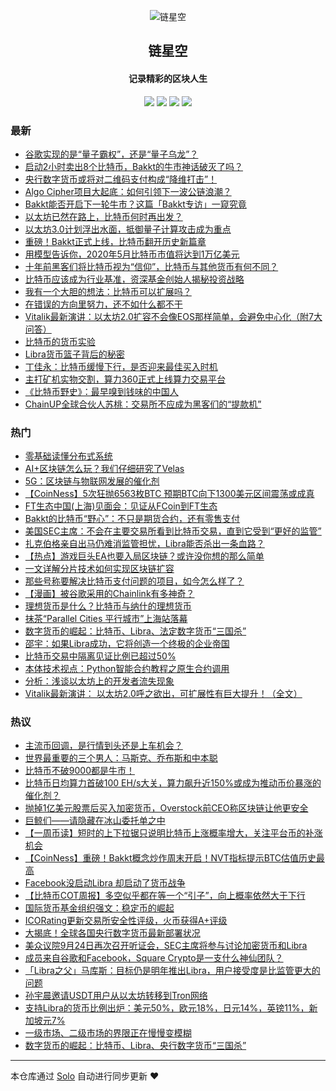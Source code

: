 <p align="center"><img alt="链星空" src="https://static.b3log.org/images/brand/solo-32.png"></p><h2 align="center">
链星空
</h2>

<h4 align="center">记录精彩的区块人生</h4>
<p align="center"><a title="链星空" target="_blank" href="https://github.com/icaurs/solo-blog"><img src="https://img.shields.io/github/last-commit/icaurs/solo-blog.svg?style=flat-square&color=FF9900"></a>
<a title="GitHub repo size in bytes" target="_blank" href="https://github.com/icaurs/solo-blog"><img src="https://img.shields.io/github/repo-size/icaurs/solo-blog.svg?style=flat-square"></a>
<a title="Solo Version" target="_blank" href="https://github.com/b3log/solo/releases"><img src="https://img.shields.io/badge/solo-3.6.5-f1e05a.svg?style=flat-square&color=blueviolet"></a>
<a title="Hits" target="_blank" href="https://github.com/b3log/hits"><img src="https://hits.b3log.org/icaurs/solo-blog.svg"></a></p>

### 最新

* [谷歌实现的是“量子霸权”，还是“量子乌龙”？](https://btstar.xyz/solo/articles/2019/09/23/1569248235230.html)
* [启动2小时卖出8个比特币，Bakkt的牛市神话破灭了吗？](https://btstar.xyz/solo/articles/2019/09/23/1569248076102.html)
* [央行数字货币或将对二维码支付构成“降维打击”！](https://btstar.xyz/solo/articles/2019/09/23/1569248032337.html)
* [Algo Cipher项目大起底：如何引领下一波公链浪潮？](https://btstar.xyz/solo/articles/2019/09/23/1569247931824.html)
* [Bakkt能否开启下一轮牛市？这篇「Bakkt专访」一窥究竟](https://btstar.xyz/solo/articles/2019/09/23/1569247850661.html)
* [以太坊已然在路上，比特币何时再出发？](https://btstar.xyz/solo/articles/2019/09/23/1569247787201.html)
* [以太坊3.0计划浮出水面，抵御量子计算攻击成为重点](https://btstar.xyz/solo/articles/2019/09/23/1569247561665.html)
* [重磅！Bakkt正式上线，比特币翻开历史新篇章](https://btstar.xyz/solo/articles/2019/09/23/1569208651075.html)
* [用模型告诉你，2020年5月比特币市值将达到1万亿美元](https://btstar.xyz/solo/articles/2019/09/23/1569208596919.html)
* [十年前黑客们将比特币视为“信仰”，比特币与其他货币有何不同？](https://btstar.xyz/solo/articles/2019/09/23/1569208460595.html)
* [比特币应该成为行业基准，资深基金创始人揭秘投资战略](https://btstar.xyz/solo/articles/2019/09/23/1569208384114.html)
* [我有一个大胆的想法：比特币可以扩展吗？](https://btstar.xyz/solo/articles/2019/09/22/1569158683307.html)
* [在错误的方向里努力，还不如什么都不干](https://btstar.xyz/solo/articles/2019/09/22/1569158529766.html)
* [Vitalik最新演讲：以太坊2.0扩容不会像EOS那样简单，会避免中心化（附7大问答）](https://btstar.xyz/solo/articles/2019/09/22/1569158381949.html)
* [比特币的货币实验](https://btstar.xyz/solo/articles/2019/09/22/1569158256381.html)
* [Libra货币篮子背后的秘密](https://btstar.xyz/solo/articles/2019/09/22/1569158125654.html)
* [丁佳永：比特币缓慢下行，是否迎来最佳买入时机](https://btstar.xyz/solo/articles/2019/09/22/1569127815887.html)
* [主打矿机实物交割，算力360正式上线算力交易平台](https://btstar.xyz/solo/articles/2019/09/22/1569127776261.html)
* [《比特币野史》：最早嗅到钱味的中国人](https://btstar.xyz/solo/articles/2019/09/22/1569127637700.html)
* [ChainUP全球合伙人苏桃：交易所不应成为黑客们的“提款机”](https://btstar.xyz/solo/articles/2019/09/22/1569127598698.html)

### 热门

* [零基础读懂分布式系统](https://btstar.xyz/solo/articles/2019/09/20/1568960371036.html)
* [AI+区块链怎么玩？我们仔细研究了Velas](https://btstar.xyz/solo/articles/2019/09/20/1568964956495.html)
* [5G：区块链与物联网发展的催化剂](https://btstar.xyz/solo/articles/2019/09/20/1568962861817.html)
* [【CoinNess】5次狂抛6563枚BTC 预期BTC向下1300美元区间震荡或成真](https://btstar.xyz/solo/articles/2019/09/19/1568904510723.html)
* [FT生态中国(上海)见面会：见证从FCoin到FT生态](https://btstar.xyz/solo/articles/2019/09/19/1568905321872.html)
* [Bakkt的比特币“野心”：不只是期货合约，还有零售支付](https://btstar.xyz/solo/articles/2019/09/21/1569069542986.html)
* [美国SEC主席：不会在主要交易所看到比特币交易，直到它受到“更好的监管”](https://btstar.xyz/solo/articles/2019/09/19/1568904764614.html)
* [扎克伯格亲自出马仍难消监管担忧，Libra能否杀出一条血路？](https://btstar.xyz/solo/articles/2019/09/20/1568952339760.html)
* [【热点】游戏巨头EA也要入局区块链？或许没你想的那么简单](https://btstar.xyz/solo/articles/2019/09/20/1568952430823.html)
* [一文详解分片技术如何实现区块链扩容](https://btstar.xyz/solo/articles/2019/09/20/1568960518906.html)
* [那些号称要解决比特币支付问题的项目，如今怎么样了？](https://btstar.xyz/solo/articles/2019/09/20/1568954025874.html)
* [【漫画】被谷歌采用的Chainlink有多神奇？](https://btstar.xyz/solo/articles/2019/09/20/1568959402917.html)
* [理想货币是什么？比特币与纳什的理想货币](https://btstar.xyz/solo/articles/2019/09/21/1569069626894.html)
* [抹茶“Parallel Cities 平行城市”上海站落幕](https://btstar.xyz/solo/articles/2019/09/20/1568952586110.html)
* [数字货币的崛起：比特币、Libra、法定数字货币“三国杀”](https://btstar.xyz/solo/articles/2019/09/20/1568959800977.html)
* [邵宇：如果Libra成功，它将创造一个终极的企业帝国](https://btstar.xyz/solo/articles/2019/09/22/1569127504673.html)
* [比特币交易中隔离见证比例已超过50%](https://btstar.xyz/solo/articles/2019/09/20/1568962948667.html)
* [本体技术视点：Python智能合约教程之原生合约调用](https://btstar.xyz/solo/articles/2019/09/20/1568963048638.html)
* [分析：浅谈以太坊上的开发者流失现象](https://btstar.xyz/solo/articles/2019/09/20/1568964147348.html)
* [Vitalik最新演讲： 以太坊2.0呼之欲出，可扩展性有巨大提升！（全文）](https://btstar.xyz/solo/articles/2019/09/20/1568964768265.html)

### 热议

* [主流币回调，是行情到头还是上车机会？](https://btstar.xyz/solo/articles/2019/09/19/1568905129190.html)
* [世界最重要的三个男人：马斯克、乔布斯和中本聪](https://btstar.xyz/solo/articles/2019/09/20/1568947543387.html)
* [比特币不破9000都是牛市！](https://btstar.xyz/solo/articles/2019/09/20/1568947666807.html)
* [比特币日均算力首破100 EH/s大关，算力飙升近150%或成为推动币价暴涨的催化剂？](https://btstar.xyz/solo/articles/2019/09/20/1568951650452.html)
* [抛掉1亿美元股票后买入加密货币，Overstock前CEO称区块链让他更安全](https://btstar.xyz/solo/articles/2019/09/20/1568960066293.html)
* [巨鲸们——请隐藏在冰山委托单之中](https://btstar.xyz/solo/articles/2019/09/20/1568964043437.html)
* [【一周币读】短时的上下拉锯只说明比特币上涨概率增大，关注平台币的补涨机会](https://btstar.xyz/solo/articles/2019/09/20/1568990342739.html)
* [【CoinNess】重磅！Bakkt概念炒作周末开启！NVT指标提示BTC估值历史最高](https://btstar.xyz/solo/articles/2019/09/20/1568990397835.html)
* [Facebook没启动Libra 却启动了货币战争](https://btstar.xyz/solo/articles/2019/09/20/1568990752866.html)
* [【比特币COT周报】多空似乎都在等一个“引子”，向上概率依然大于下行](https://btstar.xyz/solo/articles/2019/09/21/1569032012965.html)
* [国际货币基金组织强文：稳定币的崛起](https://btstar.xyz/solo/articles/2019/09/21/1569032130327.html)
* [ICORating更新交易所安全性评级，火币获得A+评级](https://btstar.xyz/solo/articles/2019/09/21/1569032536171.html)
* [大揭底！全球各国央行数字货币最新部署状况](https://btstar.xyz/solo/articles/2019/09/21/1569032721484.html)
* [美众议院9月24日再次召开听证会，SEC主席将参与讨论加密货币和Libra](https://btstar.xyz/solo/articles/2019/09/21/1569032798846.html)
* [成员来自谷歌和Facebook，Square Crypto是一支什么神仙团队？](https://btstar.xyz/solo/articles/2019/09/21/1569032979403.html)
* [「Libra之父」马库斯：目标仍是明年推出Libra，用户接受度是比监管更大的问题](https://btstar.xyz/solo/articles/2019/09/21/1569033147584.html)
* [孙宇晨邀请USDT用户从以太坊转移到Tron网络](https://btstar.xyz/solo/articles/2019/09/21/1569033215352.html)
* [支持Libra的货币比例出炉：美元50%，欧元18%，日元14%，英镑11%，新加坡元7%](https://btstar.xyz/solo/articles/2019/09/21/1569033262075.html)
* [一级市场、二级市场的界限正在慢慢变模糊](https://btstar.xyz/solo/articles/2019/09/21/1569033369879.html)
* [数字货币的崛起：比特币、Libra、央行数字货币“三国杀”](https://btstar.xyz/solo/articles/2019/09/21/1569033508091.html)

---

本仓库通过 [Solo](https://github.com/b3log/solo) 自动进行同步更新 ❤️ 